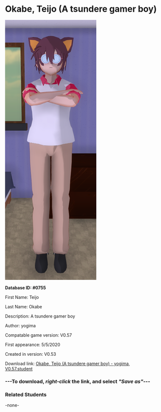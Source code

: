 # Okabe, Teijo (A tsundere gamer boy)

<img src="../../Files/Images/Okabe, Teijo (A tsundere gamer boy).png" title="Okabe, Teijo (A tsundere gamer boy) - yogima, V0.57">

**Database ID: #0755**

First Name: Teijo

Last Name: Okabe

Description: A tsundere gamer boy

Author: yogima

Compatable game version: V0.57

First appearance: 5/5/2020

Created in version: V0.53

Download link: <a href="https://raw.githubusercontent.com/Arbiter1223/Daigaku-Gurashi-Custom-Students/master/Files/Student%20Files/Okabe%2C%20Teijo%20(A%20tsundere%20gamer%20boy)%20-%20yogima%2C%20V0.57.student">Okabe, Teijo (A tsundere gamer boy) - yogima, V0.57.student</a>

### ---**To download, _right-click_ the link, and select _"Save as"_**---

### Related Students

-none-
